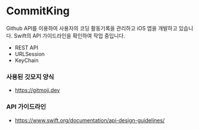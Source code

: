 # CommitKing

Github API를 이용하여 사용자의 코딩 활동기록을 관리하고 iOS 앱을 개발하고 있습니다. Swift의 API 가이드라인을 확인하여 작업 중입니다.


- REST API
- URLSession
- KeyChain


### 사용된 깃모지 양식
- https://gitmoji.dev

### API 가이드라인
- https://www.swift.org/documentation/api-design-guidelines/


